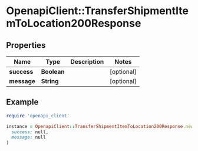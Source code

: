 # OpenapiClient::TransferShipmentItemToLocation200Response

## Properties

| Name | Type | Description | Notes |
| ---- | ---- | ----------- | ----- |
| **success** | **Boolean** |  | [optional] |
| **message** | **String** |  | [optional] |

## Example

```ruby
require 'openapi_client'

instance = OpenapiClient::TransferShipmentItemToLocation200Response.new(
  success: null,
  message: null
)
```

